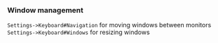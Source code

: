 ### Window management

`Settings->Keyboard#Navigation` for moving windows between monitors
<br>
`Settings->Keyboard#Windows` for resizing windows


